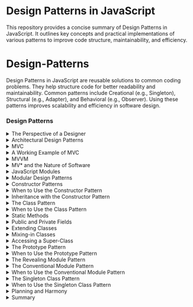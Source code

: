 # Design Patterns in JavaScript

This repository provides a concise summary of Design Patterns in JavaScript. It outlines key concepts and practical implementations of various patterns to improve code structure, maintainability, and efficiency.

# Design-Patterns

Design Patterns in JavaScript are reusable solutions to common coding problems. They help structure code for better readability and maintainability. Common patterns include Creational (e.g., Singleton), Structural (e.g., Adapter), and Behavioral (e.g., Observer). Using these patterns improves scalability and efficiency in software design.

### Design Patterns

<details>
  <summary>The Perspective of a Designer</summary>
  
- In software design, focusing on the user (another programmer) helps guide decisions. For example, a function designed to count occurrences of a substring could be written in multiple ways:

```js
function countNeedlesInHaystack(needle, haystack) {
    return haystack.split(needle).length - 1;
}
```
Design choices: Function names, parameters, and syntax all influence usability. Different patterns like object-oriented programming or function-based approaches can be used for the same problem.
```js
class Haystack {
    constructor(haystack) {
        this.haystack = haystack;
    }
    count(needle) {
        return this.haystack.split(needle).length - 1;
    }
}
```

## Characteristics of Good Design Patterns

**Solves the problem well**: Aligns with the problem domain and makes it easier to express the solution.
**Familiar and usable**: Other developers can quickly understand and use it.

## Hierarchical Patterns

Patterns can exist on both micro (small functions or components) and macro levels (entire system architectures). 

### For example:

**Micro level**: Writing utility functions or modules using patterns.
**Macro level**: Architectures like Model-View-Controller (MVC) for organizing entire applications.

## Familiarity and Maintainability

-Familiar design patterns allow for easy understanding and extension of code. A well-structured directory, like having an app/, models/, and utils/ folder, is also a pattern that enhances maintainability.

```js
// Conventional module pattern
const logger = {
    log: function (msg) {
        console.log(msg);
    }
};
```

```js
module.exports = logger;
```

## Popular JavaScript Design Patterns

**Modular design**: Separating code into reusable modules.
```js
const myModule = (function () {
    let privateVar = "secret";
    return {
        publicMethod: function () {
            return privateVar;
        }
    };
})();
```

**Factory pattern**: Creating objects without specifying the exact class of object that will be created.

```js
function CarFactory(type) {
    if (type === 'sedan') return new Sedan();
    if (type === 'SUV') return new SUV();
}
```
## Selecting the Right Design Pattern

- Effective design requires selecting the right pattern for the given context. Patterns should improve:

**Reliability**: Reduces complexity, makes logic easy to follow.
**Efficiency**: Streamlines code structure, minimizes time spent on organization.
**Maintainability**: Adaptable to future changes or bug fixes.
**Usability**: Easy to understand and integrate by other developers.

## Beware of Bad Patterns
**Cargo culting**: Avoid copying patterns without understanding their purpose or context.
</details>

<details>
  <summary>Architectural Design Patterns</summary>
  
  - Summary to be added...
</details>

<details>
  <summary>MVC</summary>
  
  - Summary to be added...
</details>

<details>
  <summary>A Working Example of MVC</summary>
  
  - Summary to be added...
</details>

<details>
  <summary>MVVM</summary>
  
  - Summary to be added...
</details>

<details>
  <summary>MV* and the Nature of Software</summary>
  
  - Summary to be added...
</details>

<details>
  <summary>JavaScript Modules</summary>
  
  - Summary to be added...
</details>

<details>
  <summary>Modular Design Patterns</summary>
  
  - Summary to be added...
</details>

<details>
  <summary>Constructor Patterns</summary>
  
  - Summary to be added...
</details>

<details>
  <summary>When to Use the Constructor Pattern</summary>
  
  - Summary to be added...
</details>

<details>
  <summary>Inheritance with the Constructor Pattern</summary>
  
  - Summary to be added...
</details>

<details>
  <summary>The Class Pattern</summary>
  
  - Summary to be added...
</details>

<details>
  <summary>When to Use the Class Pattern</summary>
  
  - Summary to be added...
</details>

<details>
  <summary>Static Methods</summary>
  
  - Summary to be added...
</details>

<details>
  <summary>Public and Private Fields</summary>
  
  - Summary to be added...
</details>

<details>
  <summary>Extending Classes</summary>
  
  - Summary to be added...
</details>

<details>
  <summary>Mixing-in Classes</summary>
  
  - Summary to be added...
</details>

<details>
  <summary>Accessing a Super-Class</summary>
  
  - Summary to be added...
</details>

<details>
  <summary>The Prototype Pattern</summary>
  
  - Summary to be added...
</details>

<details>
  <summary>When to Use the Prototype Pattern</summary>
  
  - Summary to be added...
</details>

<details>
  <summary>The Revealing Module Pattern</summary>
  
  - Summary to be added...
</details>

<details>
  <summary>The Conventional Module Pattern</summary>
  
  - Summary to be added...
</details>

<details>
  <summary>When to Use the Conventional Module Pattern</summary>
  
  - Summary to be added...
</details>

<details>
  <summary>The Singleton Class Pattern</summary>
  
  - Summary to be added...
</details>

<details>
  <summary>When to Use the Singleton Class Pattern</summary>
  
  - Summary to be added...
</details>

<details>
  <summary>Planning and Harmony</summary>
  
  - Summary to be added...
</details>

<details>
  <summary>Summary</summary>
  
  - Summary to be added...
</details>
